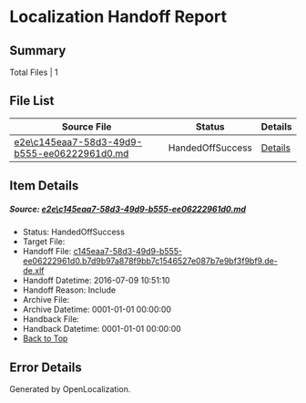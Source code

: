 # <a name='report-top'></a> Localization Handoff Report

## Summary
 Total Files | 1

## File List
 Source File | Status | Details 
 ----------- | ------ | ------- 
 [e2e\c145eaa7-58d3-49d9-b555-ee06222961d0.md](https://github.com/OpenLocalizationTestOrg/oltest/blob/d763e82cbbd6f282fe9b58a0fa71387a14d3f996/e2e/c145eaa7-58d3-49d9-b555-ee06222961d0.md) | HandedOffSuccess | [Details](#1ae05d9570529f2bcdf873263b6202b9ae6b2e235)

## Item Details
##### <a name='1ae05d9570529f2bcdf873263b6202b9ae6b2e235'></a> Source: [e2e\c145eaa7-58d3-49d9-b555-ee06222961d0.md](https://github.com/OpenLocalizationTestOrg/oltest/blob/d763e82cbbd6f282fe9b58a0fa71387a14d3f996/e2e/c145eaa7-58d3-49d9-b555-ee06222961d0.md)
* Status: HandedOffSuccess
* Target File: 
* Handoff File: [c145eaa7-58d3-49d9-b555-ee06222961d0.b7d9b97a878f9bb7c1546527e087b7e9bf3f9bf9.de-de.xlf](https://github.com/OpenLocalizationTestOrg/olhandoff-e2e/blob/2edac8216fe4c8a8de6dae325ab61a7f66c227ac/ol-handoff/OpenLocalizationTestOrg/oltest-dede-fly/ci/ht/c145eaa7-58d3-49d9-b555-ee06222961d0.b7d9b97a878f9bb7c1546527e087b7e9bf3f9bf9.de-de.xlf)
* Handoff Datetime: 2016-07-09 10:51:10
* Handoff Reason: Include
* Archive File: 
* Archive Datetime: 0001-01-01 00:00:00
* Handback File: 
* Handback Datetime: 0001-01-01 00:00:00
* [Back to Top](#report-top)


## Error Details

Generated by OpenLocalization.
